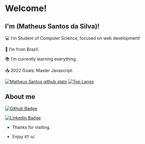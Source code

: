# Welcome!

 

## I'm (Matheus Santos da Silva)!

 

:computer: I'm Student of Computer Science, focused on web development!

:house_with_garden: I’m from Brazil.

:books: I’m currently learning everything.

:outbox_tray: 2022 Goals: Master Javascript.


[![Matheus Santos github stats](https://github-readme-stats.vercel.app/api?username=matheusssilvabr&theme=radical)](https://github.com/anuraghazra/github-readme-stats)
[![Top Langs](https://github-readme-stats.vercel.app/api/top-langs/?username=matheusssilvabr&theme=radical)](https://github.com/anuraghazra/github-readme-stats)

 

## About me

[![Github Badge](https://img.shields.io/badge/-Github-000?style=flat-square&logo=Github&logoColor=white&link=LINK_GIT)](https://github.com/MatheusSSilvaBr)

[![Linkedin Badge](https://img.shields.io/badge/-LinkedIn-blue?style=flat-square&logo=Linkedin&logoColor=white&link=LINK_LINKEDIN)](https://www.linkedin.com/in/msantosbrsiva/)



- Thanks for visiting.

- Enjoy it!! o/
